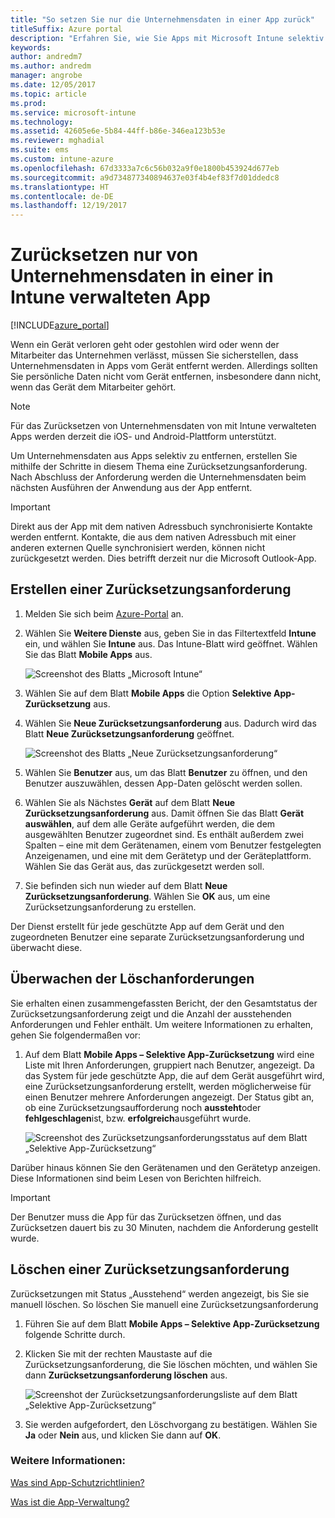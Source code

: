 ```yaml
---
title: "So setzen Sie nur die Unternehmensdaten in einer App zurück"
titleSuffix: Azure portal
description: "Erfahren Sie, wie Sie Apps mit Microsoft Intune selektiv zurücksetzen.\""
keywords: 
author: andredm7
ms.author: andredm
manager: angrobe
ms.date: 12/05/2017
ms.topic: article
ms.prod: 
ms.service: microsoft-intune
ms.technology: 
ms.assetid: 42605e6e-5b84-44ff-b86e-346ea123b53e
ms.reviewer: mghadial
ms.suite: ems
ms.custom: intune-azure
ms.openlocfilehash: 67d3333a7c6c56b032a9f0e1800b453924d677eb
ms.sourcegitcommit: a9d734877340894637e03f4b4ef83f7d01ddedc8
ms.translationtype: HT
ms.contentlocale: de-DE
ms.lasthandoff: 12/19/2017
---
```

# <a name="how-to-wipe-only-corporate-data-from-intune-managed-apps"></a>Zurücksetzen nur von Unternehmensdaten in einer in Intune verwalteten App

[!INCLUDE[azure_portal](./includes/azure_portal.md)]

Wenn ein Gerät verloren geht oder gestohlen wird oder wenn der Mitarbeiter das Unternehmen verlässt, müssen Sie sicherstellen, dass Unternehmensdaten in Apps vom Gerät entfernt werden. Allerdings sollten Sie persönliche Daten nicht vom Gerät entfernen, insbesondere dann nicht, wenn das Gerät dem Mitarbeiter gehört.

>[!NOTE]
> Für das Zurücksetzen von Unternehmensdaten von mit Intune verwalteten Apps werden derzeit die iOS- und Android-Plattform unterstützt.

Um Unternehmensdaten aus Apps selektiv zu entfernen, erstellen Sie mithilfe der Schritte in diesem Thema eine Zurücksetzungsanforderung. Nach Abschluss der Anforderung werden die Unternehmensdaten beim nächsten Ausführen der Anwendung aus der App entfernt.

>[!IMPORTANT]
> Direkt aus der App mit dem nativen Adressbuch synchronisierte Kontakte werden entfernt. Kontakte, die aus dem nativen Adressbuch mit einer anderen externen Quelle synchronisiert werden, können nicht zurückgesetzt werden. Dies betrifft derzeit nur die Microsoft Outlook-App.

## <a name="create-a-wipe-request"></a>Erstellen einer Zurücksetzungsanforderung

1.  Melden Sie sich beim [Azure-Portal](https://portal.azure.com) an.

2.  Wählen Sie **Weitere Dienste** aus, geben Sie in das Filtertextfeld **Intune** ein, und wählen Sie **Intune** aus. Das Intune-Blatt wird geöffnet. Wählen Sie das Blatt **Mobile Apps** aus.

    ![Screenshot des Blatts „Microsoft Intune“](./media/apps-selective-wipe01.png)

3.  Wählen Sie auf dem Blatt **Mobile Apps** die Option **Selektive App-Zurücksetzung** aus.

4.  Wählen Sie **Neue Zurücksetzungsanforderung** aus. Dadurch wird das Blatt **Neue Zurücksetzungsanforderung** geöffnet.

    ![Screenshot des Blatts „Neue Zurücksetzungsanforderung“](./media/AzurePortal_MAM_NewWipeRequest.png)

5.  Wählen Sie **Benutzer** aus, um das Blatt **Benutzer** zu öffnen, und den Benutzer auszuwählen, dessen App-Daten gelöscht werden sollen.

6.  Wählen Sie als Nächstes **Gerät** auf dem Blatt **Neue Zurücksetzungsanforderung** aus. Damit öffnen Sie das Blatt **Gerät auswählen**, auf dem alle Geräte aufgeführt werden, die dem ausgewählten Benutzer zugeordnet sind. Es enthält außerdem zwei Spalten – eine mit dem Gerätenamen, einem vom Benutzer festgelegten Anzeigenamen, und eine mit dem Gerätetyp und der Geräteplattform. Wählen Sie das Gerät aus, das zurückgesetzt werden soll.

7.  Sie befinden sich nun wieder auf dem Blatt **Neue Zurücksetzungsanforderung**. Wählen Sie **OK** aus, um eine Zurücksetzungsanforderung zu erstellen.

Der Dienst erstellt für jede geschützte App auf dem Gerät und den zugeordneten Benutzer eine separate Zurücksetzungsanforderung und überwacht diese.

## <a name="monitor-your-wipe-requests"></a>Überwachen der Löschanforderungen

Sie erhalten einen zusammengefassten Bericht, der den Gesamtstatus der Zurücksetzungsanforderung zeigt und die Anzahl der ausstehenden Anforderungen und Fehler enthält. Um weitere Informationen zu erhalten, gehen Sie folgendermaßen vor:

1.  Auf dem Blatt **Mobile Apps – Selektive App-Zurücksetzung** wird eine Liste mit Ihren Anforderungen, gruppiert nach Benutzer, angezeigt. Da das System für jede geschützte App, die auf dem Gerät ausgeführt wird, eine Zurücksetzungsanforderung erstellt, werden möglicherweise für einen Benutzer mehrere Anforderungen angezeigt. Der Status gibt an, ob eine Zurücksetzungsaufforderung noch **aussteht**oder **fehlgeschlagen**ist, bzw. **erfolgreich**ausgeführt wurde.

    ![Screenshot des Zurücksetzungsanforderungsstatus auf dem Blatt „Selektive App-Zurücksetzung“](./media/wipe-request-status-1.png)

Darüber hinaus können Sie den Gerätenamen und den Gerätetyp anzeigen. Diese Informationen sind beim Lesen von Berichten hilfreich.

>[!IMPORTANT]
> Der Benutzer muss die App für das Zurücksetzen öffnen, und das Zurücksetzen dauert bis zu 30 Minuten, nachdem die Anforderung gestellt wurde.

## <a name="delete-a-wipe-request"></a>Löschen einer Zurücksetzungsanforderung

Zurücksetzungen mit Status „Ausstehend“ werden angezeigt, bis Sie sie manuell löschen.  So löschen Sie manuell eine Zurücksetzungsanforderung

1.  Führen Sie auf dem Blatt **Mobile Apps – Selektive App-Zurücksetzung** folgende Schritte durch.

2.  Klicken Sie mit der rechten Maustaste auf die Zurücksetzungsanforderung, die Sie löschen möchten, und wählen Sie dann **Zurücksetzungsanforderung löschen** aus.

    ![Screenshot der Zurücksetzungsanforderungsliste auf dem Blatt „Selektive App-Zurücksetzung“](./media/delete-wipe-request.png)

3.  Sie werden aufgefordert, den Löschvorgang zu bestätigen. Wählen Sie **Ja** oder **Nein** aus, und klicken Sie dann auf **OK**.

### <a name="see-also"></a>Weitere Informationen:
[Was sind App-Schutzrichtlinien?](app-protection-policy.md)

[Was ist die App-Verwaltung?](app-management.md)
